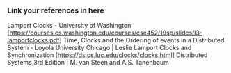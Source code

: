 ### Link your references in here
Lamport Clocks - University of Washington [https://courses.cs.washington.edu/courses/cse452/19sp/slides/l3-lamportclocks.pdf]
Time, Clocks and the Ordering of events in a Distributed System - Loyola University Chicago | Leslie Lamport
Clocks and Synchronization [https://ds.cs.luc.edu/clocks/clocks.html]
Distributed Systems 3rd Edition | M. van Steen and A.S. Tanenbaum
